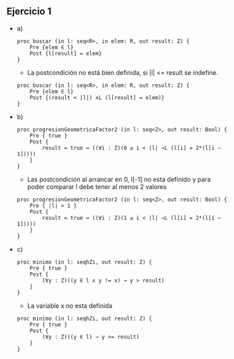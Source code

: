## Ejercicio 1

- a)
    ~~~
    proc buscar (in l: seq<R>, in elem: R, out result: Z) {
        Pre {elem ∈ l}
        Post {l[result] = elem}
    }
    ~~~

    - La postcondición no está bien definida, si |l| <= result se indefine.

    ~~~
    proc buscar (in l: seq<R>, in elem: R, out result: Z) {
        Pre {elem ∈ l}
        Post {(result < |l|) ∧L (l[result] = elem)}
    }
    ~~~

- b)
    ~~~
    proc progresionGeometricaFactor2 (in l: seq<Z>, out result: Bool) {
        Pre { true }
        Post {
            result = true ↔ ((∀i : Z)(0 ≤ i < |l| →L (l[i] = 2*(l[i − 1]))))
        }
    }
    ~~~

    - Las postcondición al arrancar en 0, l[-1] no esta definido y para poder comparar l debe tener al menos 2 valores

    ~~~
    proc progresionGeometricaFactor2 (in l: seq<Z>, out result: Bool) {
        Pre { |l| > 1 }
        Post {
            result = true ↔ ((∀i : Z)(1 ≤ i < |l| →L (l[i] = 2*(l[i − 1]))))
        }
    }
    ~~~

- c)
    ~~~
    proc minimo (in l: seqhZi, out result: Z) {
        Pre { true }
        Post {
            (∀y : Z)((y ∈ l ∧ y != x) → y > result)
        }
    }
    ~~~

    - La variable x no esta definida

    ~~~
    proc minimo (in l: seqhZi, out result: Z) {
        Pre { true }
        Post {
            (∀y : Z)((y ∈ l) → y >= result)
        }
    }
    ~~~
